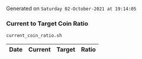 Generated on `Saturday 02-October-2021 at 19:14:05`

### Current to Target Coin Ratio
`current_coin_ratio.sh`

Date|Current|Target|Ratio
---|---|---|---
